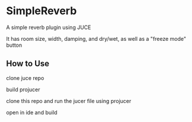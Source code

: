 # SimpleReverb
A simple reverb plugin using JUCE

It has room size, width, damping, and dry/wet, as well as a "freeze mode" button

## How to Use

clone juce repo

build projucer

clone this repo and run the jucer file using projucer

open in ide and build
